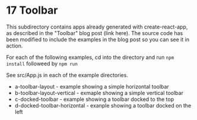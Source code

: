 # 17 Toolbar


This subdirectory contains apps already generated with create-react-app, as
described in the "Toolbar" blog post (link here).  The source code has been
modified to include the examples in the blog post so you can see it in action.

For each of the following examples, cd into the directory and run ```npm
install``` followeed by ```npm run```

See src/App.js in each of the example directories.

* a-toolbar-layout - example showing a simple horizontal toolbar
* b-toolbar-layout-vertical - exmaple showing a simple vertical toolbar
* c-docked-toolbar - example showing a toolbar docked to the top
* d-docked-toolbar-horizontal - exanple showing a toolbar docked on the left


